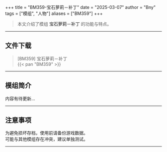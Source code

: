 +++
title = "BM359-宝石萝莉－补丁"
date = "2025-03-07"
author = "Bny"
tags = ["模组", "人物"]
aliases = ["BM359"]
+++

> 本文介绍了模组 **宝石萝莉－补丁** 的功能与特点。

---

## 文件下载

> [BM359] 宝石萝莉－补丁  
{{< pan "BM359" >}}  

---

## 模组简介

>  
内容有待更新...  

---

## 注意事项

>  
为避免损坏存档，使用前请备份游戏数据。  
可能与其他模组存在冲突，建议单独测试。  

---

